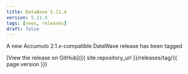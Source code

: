 ```yaml
---
title: DataWave 5.11.4
version: 5.11.4
tags: [news, releases]
draft: false
---
```

A new Accumulo 2.1.x-compatible DataWave release has been tagged

[View the release on GitHub]({{ site.repository_url }}/releases/tag/{{ page.version }})

